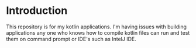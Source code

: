 # Introduction 
This repository is for my kotlin applications. I'm having issues with building applications any one who knows how to compile kotlin files can run and test them on command prompt or IDE's such as IntelJ IDE. 
